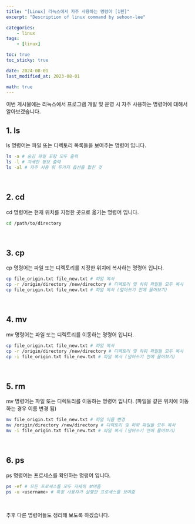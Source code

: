 ```yaml
---
title: "[Linux] 리눅스에서 자주 사용하는 명령어 [1편]"
excerpt: "Description of linux command by sehoon-lee"

categories:
    - linux
tags:
    - [linux]

toc: true
toc_sticky: true

date: 2024-08-01
last_modified_at: 2023-08-01

math: true
---
```


이번 게시물에는 리눅스에서 프로그램 개발 및 운영 시 자주 사용하는 명령어에 대해서 알아보겠습니다.

## 1. ls

ls 명령어는 파일 또는 디렉토리 목록들을 보여주는 명령어 입니다.

```bash
ls -a # 숨김 파일 포함 모두 출력
ls -l # 자세한 정보 출력
ls -al # 자주 사용 위 두가지 옵션을 합친 것
```
<br>

## 2. cd

cd 명령어는 현재 위치를 지정한 곳으로 옮기는 명령어 입니다.

```bash
cd /path/to/directory
```

<br>

## 3. cp

cp 명령어는 파일 또는 디렉토리를 지정한 위치에 복사하는 명령어 입니다.

```bash
cp file_origin.txt file_new.txt # 파일 복사
cp -r /origin/directory /new/directory # 디렉토리 및 하위 파일들 모두 복사
cp file_origin.txt file_new.txt # 파일 복사 (덮어쓰기 전에 물어보기) 
```

<br>

## 4. mv

mv 명령어는 파일 또는 디렉토리를 이동하는 명령어 입니다.

```bash
cp file_origin.txt file_new.txt # 파일 복사
cp -r /origin/directory /new/directory # 디렉토리 및 하위 파일들 모두 복사
cp -i file_origin.txt file_new.txt # 파일 복사 (덮어쓰기 전에 물어보기) 
```

<br>

## 5. rm

mv 명령어는 파일 또는 디렉토리를 이동하는 명령어 입니다. (파일을 같은 위치에 이동하는 경우 이름 변경 됨)

```bash
mv file_origin.txt file_new.txt # 파일 이름 변경
mv /origin/directory /new/directory # 디렉토리 및 하위 파일들 모두 복사
mv -i file_origin.txt file_new.txt # 파일 복사 (덮어쓰기 전에 물어보기) 
```

<br>


## 6. ps

ps 명령어는 프로세스를 확인하는 명렁어 입니다. 

```bash
ps -ef # 모든 프로세스를 모두 자세히 보여줌
ps -u <username> # 특정 사용자가 실행한 프로세스를 보여줌
```

<br>

추후 다른 명령어들도 정리해 보도록 하겠습니다.